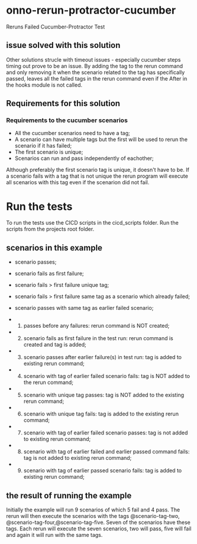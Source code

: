 # onno-rerun-protractor-cucumber
Reruns Failed Cucumber-Protractor Test

## issue solved with this solution
Other solutions strucle with timeout issues - especially cucumber steps timing out prove to be an issue. By adding the tag to the rerun command and only removing it when the scenario related to the tag has specifically passed, leaves all the failed tags in the rerun command even if the After in the hooks module is not called. 

## Requirements for this solution 
### Requirements to the cucumber scenarios
* All the cucumber scenarios need to have a tag; 
* A scenario can have multiple tags but the first will be used to rerun the scenario if it has failed; 
* The first scenario is unique;  
* Scenarios can run and pass independently of eachother;

Although preferably the first scenario tag is unique, it doesn't have to be. If a scenario fails with a tag that is not unique the rerun program will execute all scenarios with this tag even if the scenarion did not fail. 

# Run the tests 
To run the tests use the CICD scripts in the cicd_scripts folder. Run the scripts from the projects root folder. 

## scenarios in this example
* scenario passes;
* scenario fails as first failure;
* scenario fails > first failure unique tag; 
* scenario fails > first failure same tag as a scenario which already failed; 
* scenario passes with same tag as earlier failed scenario; 

* 1) passes before any failures: rerun command is NOT created; 
* 2) scenario fails as first failure in the test run: rerun command is created and tag is added; 
* 3) scenario passes after earlier failure(s) in test run: tag is added to existing rerun command; 
* 4) scenario with tag of earlier failed scenario fails: tag is NOT added to the rerun command;    
* 5) scenario with unique tag passes: tag is NOT added to the existing rerun command; 
* 6) scenario with unique tag fails: tag is added to the existing rerun command; 
* 7) scenario with tag of earlier failed scenario passes: tag is not added to existing rerun command; 
* 8) scenario with tag of earlier failed and earlier passed command fails: tag is not added to existing rerun command;
* 9) scenario with tag of earlier passed scenario fails: tag is added to existing rerun command;


## the result of running the example
Initially the example will run 9 scenarios of which 5 fail and 4 pass. 
The rerun will then execute the scenarios with the tags @scenario-tag-two, @scenario-tag-four,@scenario-tag-five. Seven of the scenarios have these tags. Each rerun will execute the seven scenarios, two will pass, five will fail and again it will run with the same tags. 
